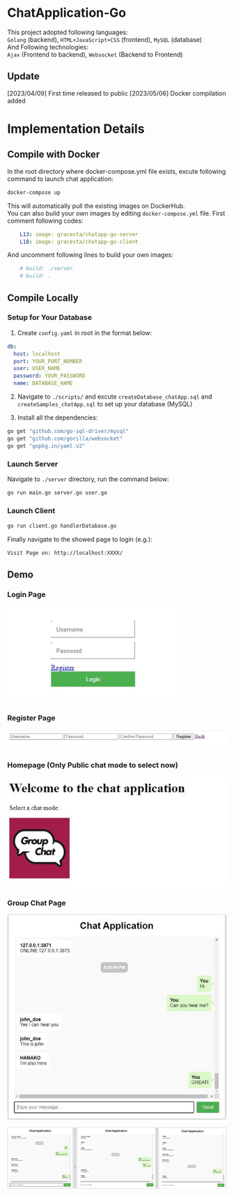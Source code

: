 ﻿# ChatApplication-Go
This project adopted following languages:<br>
`Golang` (backend), `HTML+JavaScript+CSS` (frontend), `MySQL` (database) <br>
And Following technologies:<br>
`Ajax` (Frontend to backend), `Websocket` (Backend to Frontend) <br>

## Update
[2023/04/09] First time released to public
[2023/05/06] Docker compilation added
# Implementation Details
## Compile with Docker
In the root directory where docker-compose.yml file exists, excute following command to launch chat application:
```bash
docker-compose up 
```
This will automatically pull the existing images on DockerHub. <br>
You can also build your own images by editing `docker-compose.yml` file. First comment following codes:
```yaml
    L13: image: gracesta/chatapp-go-server
    L18: image: gracesta/chatapp-go-client
```
And uncomment following lines to build your own images:
```yaml
    # build: ./server
    # build: .
```
## Compile Locally
### Setup for Your Database
1. Create `config.yaml` in root in the format below:
```yaml
db:
  host: localhost
  port: YOUR_PORT_NUMBER
  user: USER_NAME
  password: YOUR_PASSWORD
  name: DATABASE_NAME
```
2. Navigate to `./scripts/` and excute `createDatabase_chatApp.sql` and `createSamples_chatApp.sql` to set up your database (MySQL)

3. Install all the dependencies:
```bash
go get "github.com/go-sql-driver/mysql"
go get "github.com/gorilla/websocket"
go get "gopkg.in/yaml.v2"
```

### Launch Server
Navigate to `./server` directory, run the command below:
```bash
go run main.go server.go user.go
```
### Launch Client
```bash
go run client.go handlerDatabase.go
```

Finally navigate to the showed page to login (e.g.):
```bash
Visit Page on: http://localhost:XXXX/
```

## Demo

### Login Page
![Login](./imgs/login.jpg "Login")

### Register Page
![Register](./imgs/register.jpg "Register")

### Homepage (Only Public chat mode to select now)
![Homepage](./imgs/homePage.jpg "Homepage")

### Group Chat Page
![Chat Page](./imgs/chatSingle.jpg "Chat Page")

![Group Chat Page](./imgs/chat_demo.jpg "Group Chat Page")

